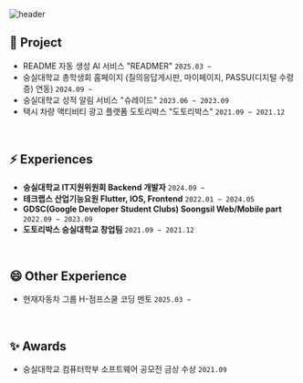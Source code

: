 

![header](https://capsule-render.vercel.app/api?type=soft&color=auto&height=300&section=header&text=Inhovation%20&fontSize=90)

## 🌱 Project
- README 자동 생성 AI 서비스 "READMER" `2025.03 ~ `
- 숭실대학교 총학생회 홈페이지 (질의응답게시판, 마이페이지, PASSU(디지털 수령증) 연동) `2024.09 ~ `
- 숭실대학교 성적 알림 서비스 "슈레이드" `2023.06 ~ 2023.09`
- 택시 차량 액티비티 광고 플랫폼 도토리박스 "도토리박스" `2021.09 ~ 2021.12`

<br>

## ⚡ Experiences
- **숭실대학교 IT지원위원회 Backend 개발자** `2024.09 ~`
- **테크랩스 산업기능요원 Flutter, IOS, Frontend** `2022.01 ~ 2024.05`
- **GDSC(Google Developer Student Clubs) Soongsil Web/Mobile part** `2022.09 ~ 2023.09`
- **도토리박스 숭실대학교 창업팀** `2021.09 ~ 2021.12`

<br>

## 😄 Other Experience
- 현재자동차 그룹 H-점프스쿨 코딩 멘토 `2025.03 ~ `

<br>

## ✨ Awards
- 숭실대학교 컴퓨터학부 소프트웨어 공모전 금상 수상 `2021.09`


<!--
**JangInho/JangInho** is a ✨ _special_ ✨ repository because its `README.md` (this file) appears on your GitHub profile.

Here are some ideas to get you started:

- 🔭 I’m currently working on ...
- 🌱 I’m currently learning ...
- 👯 I’m looking to collaborate on ...
- 🤔 I’m looking for help with ...
- 💬 Ask me about ...
- 📫 How to reach me: ...
- 😄 Pronouns: ...
- ⚡ Fun fact: ...
-->
